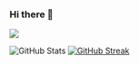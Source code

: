### Hi there 👋
![](https://komarev.com/ghpvc/?username=manmeet199&color=green)
<!--
**manmeet199/manmeet199** is a ✨ _special_ ✨ repository because its `README.md` (this file) appears on your GitHub profile.

Here are some ideas to get you started:

- 🔭 I’m currently working on ...
- 🌱 I’m currently learning ...
- 👯 I’m looking to collaborate on ...
- 🤔 I’m looking for help with ...
- 💬 Ask me about ...
- 📫 How to reach me: ...
- 😄 Pronouns: ...
- ⚡ Fun fact: ...
-->

![GitHub Stats](https://github-readme-stats.vercel.app/api?username=manmeet199&theme=radical) [![GitHub Streak](https://github-readme-streak-stats.herokuapp.com/?user=manmeet199&theme=dark)](https://git.io/streak-stats)


